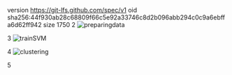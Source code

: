 version https://git-lfs.github.com/spec/v1
oid sha256:44f930ab28c68809f66c5e92a33746c8d2b096abb294c0c9a6ebffa6d62ff942
size 1750​
2
![preparingdata](https://i.imgur.com/fRb4OTX.png)


3
![trainSVM](https://i.imgur.com/OzBsYG4.png)


4
![clustering](https://i.imgur.com/Hi9ux0y.png)


5

